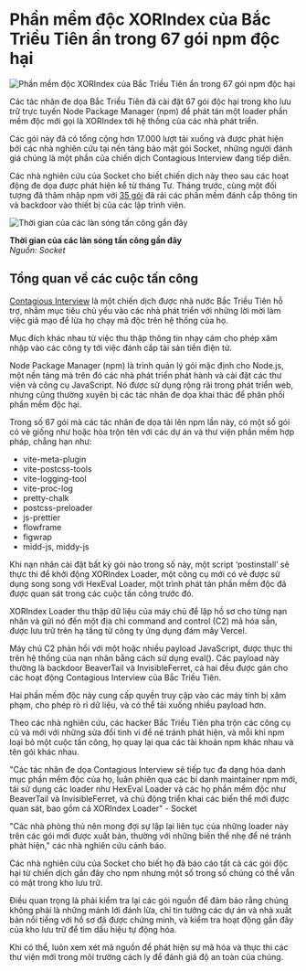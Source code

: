 # Phần mềm độc XORIndex của Bắc Triều Tiên ẩn trong 67 gói npm độc hại

![Phần mềm độc XORIndex của Bắc Triều Tiên ẩn trong 67 gói npm độc hại](https://www.bleepstatic.com/content/hl-images/2022/07/05/NPM_head_pic.jpg)

Các tác nhân đe dọa Bắc Triều Tiên đã cài đặt 67 gói độc hại trong kho lưu trữ trực tuyến Node Package Manager (npm) để phát tán một loader phần mềm độc mới gọi là XORIndex tới hệ thống của các nhà phát triển.

Các gói này đã có tổng cộng hơn 17.000 lượt tải xuống và được phát hiện bởi các nhà nghiên cứu tại nền tảng bảo mật gói Socket, những người đánh giá chúng là một phần của chiến dịch Contagious Interview đang tiếp diễn.

Các nhà nghiên cứu của Socket cho biết chiến dịch này theo sau các hoạt động đe dọa được phát hiện kể từ tháng Tư. Tháng trước, cùng một đối tượng đã thâm nhập npm với [35 gói](https://www.bleepingcomputer.com/news/security/new-wave-of-fake-interviews-use-35-npm-packages-to-spread-malware/) đã rải các phần mềm đánh cắp thông tin và backdoor vào thiết bị của các lập trình viên.

![Thời gian của các làn sóng tấn công gần đây](https://www.bleepstatic.com/images/news/u/1220909/2025/July/timeline.jpg)

**Thời gian của các làn sóng tấn công gần đây**  
_Nguồn: Socket_

## Tổng quan về các cuộc tấn công

[Contagious Interview](https://www.bleepingcomputer.com/news/security/new-ottercookie-malware-used-to-backdoor-devs-in-fake-job-offers/) là một chiến dịch được nhà nước Bắc Triều Tiên hỗ trợ, nhắm mục tiêu chủ yếu vào các nhà phát triển với những lời mời làm việc giả mạo để lừa họ chạy mã độc trên hệ thống của họ.

Mục đích khác nhau từ việc thu thập thông tin nhạy cảm cho phép xâm nhập vào các công ty tới việc đánh cắp tài sản tiền điện tử.

Node Package Manager (npm) là trình quản lý gói mặc định cho Node.js, một nền tảng mà trên đó các nhà phát triển phát hành và cài đặt các thư viện và công cụ JavaScript. Nó được sử dụng rộng rãi trong phát triển web, nhưng cũng thường xuyên bị các tác nhân đe dọa khai thác để phân phối phần mềm độc hại.

Trong số 67 gói mà các tác nhân đe dọa tải lên npm lần này, có một số gói có vẻ giống như hoặc hòa trộn tên với các dự án và thư viện phần mềm hợp pháp, chẳng hạn như:

* vite-meta-plugin
* vite-postcss-tools
* vite-logging-tool
* vite-proc-log
* pretty-chalk
* postcss-preloader
* js-prettier
* flowframe
* figwrap
* midd-js, middy-js

Khi nạn nhân cài đặt bất kỳ gói nào trong số này, một script ‘postinstall’ sẽ thực thi để khởi động XORIndex Loader, một công cụ mới có vẻ được sử dụng song song với HexEval Loader, một trình phát tán phần mềm độc đã được quan sát trong các cuộc tấn công trước đó.

XORIndex Loader thu thập dữ liệu của máy chủ để lập hồ sơ cho từng nạn nhân và gửi nó đến một địa chỉ command and control (C2) mã hóa sẵn, được lưu trữ trên hạ tầng từ công ty ứng dụng đám mây Vercel.

Máy chủ C2 phản hồi với một hoặc nhiều payload JavaScript, được thực thi trên hệ thống của nạn nhân bằng cách sử dụng eval(). Các payload này thường là backdoor BeaverTail và InvisibleFerret, cả hai đều được gán cho các hoạt động Contagious Interview của Bắc Triều Tiên.

Hai phần mềm độc này cung cấp quyền truy cập vào các máy tính bị xâm phạm, cho phép rò rỉ dữ liệu, và có thể tải xuống nhiều payload hơn.

Theo các nhà nghiên cứu, các hacker Bắc Triều Tiên pha trộn các công cụ cũ và mới với những sửa đổi tinh vi để né tránh phát hiện, và mỗi khi npm loại bỏ một cuộc tấn công, họ quay lại qua các tài khoản npm khác nhau và tên gói khác nhau.

"Các tác nhân đe dọa Contagious Interview sẽ tiếp tục đa dạng hóa danh mục phần mềm độc của họ, luân phiên qua các bí danh maintainer npm mới, tái sử dụng các loader như HexEval Loader và các họ phần mềm độc như BeaverTail và InvisibleFerret, và chủ động triển khai các biến thể mới được quan sát, bao gồm cả XORIndex Loader" - Socket

"Các nhà phòng thủ nên mong đợi sự lặp lại liên tục của những loader này trên các gói mới được xuất bản, thường với những biến thể nhẹ để né tránh phát hiện," các nhà nghiên cứu cảnh báo.

Các nhà nghiên cứu của Socket cho biết họ đã báo cáo tất cả các gói độc hại từ chiến dịch gần đây cho npm nhưng một số trong số chúng có thể vẫn có mặt trong kho lưu trữ.

Điều quan trọng là phải kiểm tra lại các gói nguồn để đảm bảo rằng chúng không phải là những mánh lới đánh lừa, chỉ tin tưởng các dự án và nhà xuất bản nổi tiếng với hồ sơ đã được chứng minh, và kiểm tra hoạt động gần đây của kho lưu trữ để tìm dấu hiệu tự động hóa.

Khi có thể, luôn xem xét mã nguồn để phát hiện sự mã hóa và thực thi các thư viện mới trong môi trường cách ly để đánh giá độ an toàn của chúng.